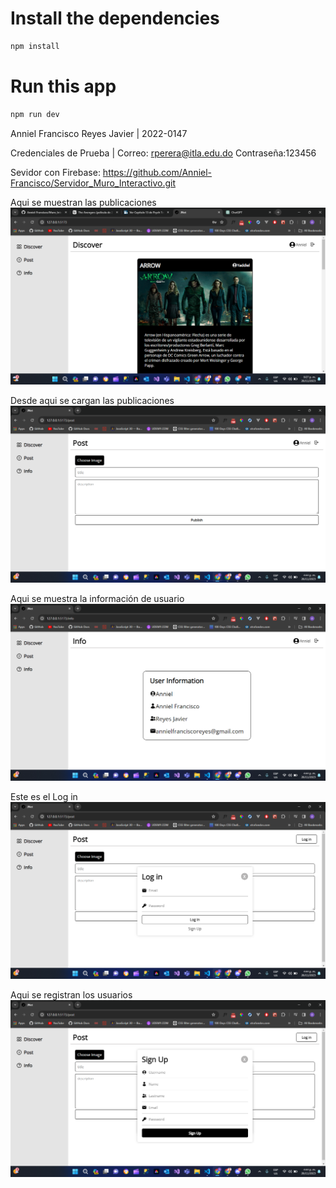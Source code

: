 # Install the dependencies
```bash
npm install
```

# Run this app
```bash
npm run dev
```
Anniel Francisco Reyes Javier | 2022-0147

Credenciales de Prueba |
Correo: rperera@itla.edu.do Contraseña:123456

Sevidor con Firebase: https://github.com/Anniel-Francisco/Servidor_Muro_Interactivo.git  

Aqui se muestran las publicaciones
![Publicaciones](Discover.png)

Desde aqui se cargan las publicaciones
![Publicar](Post.png)

Aqui se muestra la información de usuario
![Info usuario](Info.png)

Este es el Log in
![Log in](Log%20in.png)

Aqui se registran los usuarios
![Sign up](Sign%20up.png)
